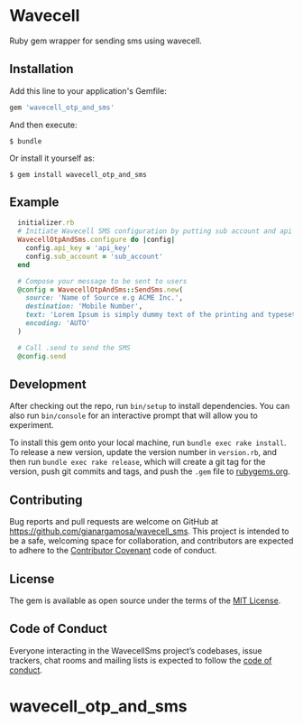 # Wavecell

Ruby gem wrapper for sending sms using wavecell.

## Installation

Add this line to your application's Gemfile:

```ruby
gem 'wavecell_otp_and_sms'
```

And then execute:

    $ bundle

Or install it yourself as:

    $ gem install wavecell_otp_and_sms

## Example

  ```ruby
    initializer.rb
    # Initiate Wavecell SMS configuration by putting sub account and api key
    WavecellOtpAndSms.configure do |config|
      config.api_key = 'api_key'
      config.sub_account = 'sub_account'
    end

    # Compose your message to be sent to users
    @config = WavecellOtpAndSms::SendSms.new(
      source: 'Name of Source e.g ACME Inc.',
      destination: 'Mobile Number',
      text: 'Lorem Ipsum is simply dummy text of the printing and typesetting industry.',
      encoding: 'AUTO'
    )

    # Call .send to send the SMS
    @config.send

  ```

## Development

After checking out the repo, run `bin/setup` to install dependencies. You can also run `bin/console` for an interactive prompt that will allow you to experiment.

To install this gem onto your local machine, run `bundle exec rake install`. To release a new version, update the version number in `version.rb`, and then run `bundle exec rake release`, which will create a git tag for the version, push git commits and tags, and push the `.gem` file to [rubygems.org](https://rubygems.org).

## Contributing

Bug reports and pull requests are welcome on GitHub at https://github.com/gianargamosa/wavecell_sms. This project is intended to be a safe, welcoming space for collaboration, and contributors are expected to adhere to the [Contributor Covenant](http://contributor-covenant.org) code of conduct.

## License

The gem is available as open source under the terms of the [MIT License](https://opensource.org/licenses/MIT).

## Code of Conduct

Everyone interacting in the WavecellSms project’s codebases, issue trackers, chat rooms and mailing lists is expected to follow the [code of conduct](https://github.com/[USERNAME]/wavecell_sms/blob/master/CODE_OF_CONDUCT.md).
# wavecell_otp_and_sms
